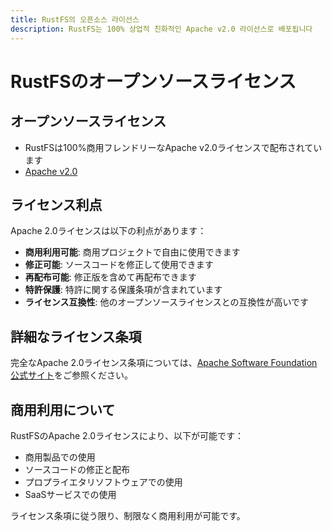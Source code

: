 ```yaml
---
title: RustFS의 오픈소스 라이선스
description: RustFS는 100% 상업적 친화적인 Apache v2.0 라이선스로 배포됩니다
---
```


# RustFSのオープンソースライセンス

## オープンソースライセンス

- RustFSは100%商用フレンドリーなApache v2.0ライセンスで配布されています
- [Apache v2.0](https://www.apache.org/licenses/LICENSE-2.0)

## ライセンス利点

Apache 2.0ライセンスは以下の利点があります：

- **商用利用可能**: 商用プロジェクトで自由に使用できます
- **修正可能**: ソースコードを修正して使用できます
- **再配布可能**: 修正版を含めて再配布できます
- **特許保護**: 特許に関する保護条項が含まれています
- **ライセンス互換性**: 他のオープンソースライセンスとの互換性が高いです

## 詳細なライセンス条項

完全なApache 2.0ライセンス条項については、[Apache Software Foundation公式サイト](https://www.apache.org/licenses/LICENSE-2.0)をご参照ください。

## 商用利用について

RustFSのApache 2.0ライセンスにより、以下が可能です：

- 商用製品での使用
- ソースコードの修正と配布
- プロプライエタリソフトウェアでの使用
- SaaSサービスでの使用

ライセンス条項に従う限り、制限なく商用利用が可能です。